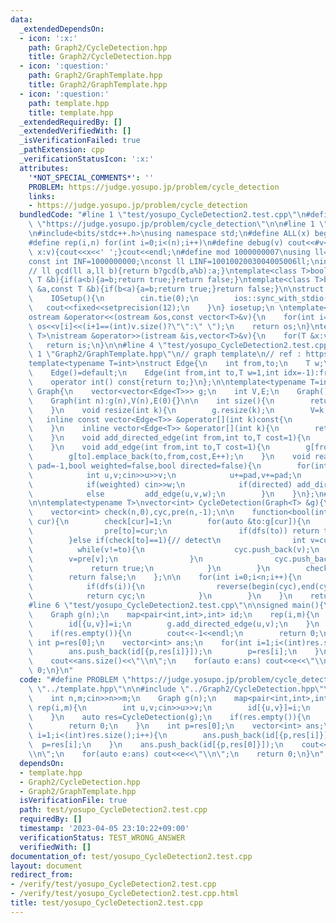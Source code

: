 ```yaml
---
data:
  _extendedDependsOn:
  - icon: ':x:'
    path: Graph2/CycleDetection.hpp
    title: Graph2/CycleDetection.hpp
  - icon: ':question:'
    path: Graph2/GraphTemplate.hpp
    title: Graph2/GraphTemplate.hpp
  - icon: ':question:'
    path: template.hpp
    title: template.hpp
  _extendedRequiredBy: []
  _extendedVerifiedWith: []
  _isVerificationFailed: true
  _pathExtension: cpp
  _verificationStatusIcon: ':x:'
  attributes:
    '*NOT_SPECIAL_COMMENTS*': ''
    PROBLEM: https://judge.yosupo.jp/problem/cycle_detection
    links:
    - https://judge.yosupo.jp/problem/cycle_detection
  bundledCode: "#line 1 \"test/yosupo_CycleDetection2.test.cpp\"\n#define PROBLEM\
    \ \"https://judge.yosupo.jp/problem/cycle_detection\"\n\n#line 1 \"template.hpp\"\
    \n#include<bits/stdc++.h>\nusing namespace std;\n#define ALL(x) begin(x),end(x)\n\
    #define rep(i,n) for(int i=0;i<(n);i++)\n#define debug(v) cout<<#v<<\":\";for(auto\
    \ x:v){cout<<x<<' ';}cout<<endl;\n#define mod 1000000007\nusing ll=long long;\n\
    const int INF=1000000000;\nconst ll LINF=1001002003004005006ll;\nint dx[]={1,0,-1,0},dy[]={0,1,0,-1};\n\
    // ll gcd(ll a,ll b){return b?gcd(b,a%b):a;}\ntemplate<class T>bool chmax(T &a,const\
    \ T &b){if(a<b){a=b;return true;}return false;}\ntemplate<class T>bool chmin(T\
    \ &a,const T &b){if(b<a){a=b;return true;}return false;}\n\nstruct IOSetup{\n\
    \    IOSetup(){\n        cin.tie(0);\n        ios::sync_with_stdio(0);\n     \
    \   cout<<fixed<<setprecision(12);\n    }\n} iosetup;\n \ntemplate<typename T>\n\
    ostream &operator<<(ostream &os,const vector<T>&v){\n    for(int i=0;i<(int)v.size();i++)\
    \ os<<v[i]<<(i+1==(int)v.size()?\"\":\" \");\n    return os;\n}\ntemplate<typename\
    \ T>\nistream &operator>>(istream &is,vector<T>&v){\n    for(T &x:v)is>>x;\n \
    \   return is;\n}\n\n#line 4 \"test/yosupo_CycleDetection2.test.cpp\"\n\n#line\
    \ 1 \"Graph2/GraphTemplate.hpp\"\n// graph template\n// ref : https://ei1333.github.io/library/graph/graph-template.hpp\n\
    template<typename T=int>\nstruct Edge{\n    int from,to;\n    T w;\n    int idx;\n\
    \    Edge()=default;\n    Edge(int from,int to,T w=1,int idx=-1):from(from),to(to),w(w),idx(idx){}\n\
    \    operator int() const{return to;}\n};\n\ntemplate<typename T=int>\nstruct\
    \ Graph{\n    vector<vector<Edge<T>>> g;\n    int V,E;\n    Graph()=default;\n\
    \    Graph(int n):g(n),V(n),E(0){}\n\n    int size(){\n        return (int)g.size();\n\
    \    }\n    void resize(int k){\n        g.resize(k);\n        V=k;\n    }\n \
    \   inline const vector<Edge<T>> &operator[](int k)const{\n        return (g.at(k));\n\
    \    }\n    inline vector<Edge<T>> &operator[](int k){\n        return (g.at(k));\n\
    \    }\n    void add_directed_edge(int from,int to,T cost=1){\n        g[from].emplace_back(from,to,cost,E++);\n\
    \    }\n    void add_edge(int from,int to,T cost=1){\n        g[from].emplace_back(from,to,cost,E);\n\
    \        g[to].emplace_back(to,from,cost,E++);\n    }\n    void read(int m,int\
    \ pad=-1,bool weighted=false,bool directed=false){\n        for(int i=0;i<m;i++){\n\
    \            int u,v;cin>>u>>v;\n            u+=pad,v+=pad;\n            T w=T(1);\n\
    \            if(weighted) cin>>w;\n            if(directed) add_directed_edge(u,v,w);\n\
    \            else         add_edge(u,v,w);\n        }\n    }\n};\n#line 2 \"Graph2/CycleDetection.hpp\"\
    \n\ntemplate<typename T>\nvector<int> CycleDetection(Graph<T> &g){\n    int n=(int)g.size();\n\
    \    vector<int> check(n,0),cyc,pre(n,-1);\n\n    function<bool(int)> dfs=[&](int\
    \ cur){\n        check[cur]=1;\n        for(auto &to:g[cur]){\n            if(check[to]==0){\n\
    \                pre[to]=cur;\n                if(dfs(to)) return true;\n    \
    \        }else if(check[to]==1){// detect\n                int v=cur;\n      \
    \          while(v!=to){\n                    cyc.push_back(v);\n            \
    \        v=pre[v];\n                }\n                cyc.push_back(v);\n   \
    \             return true;\n            }\n        }\n        check[cur]=2;\n\
    \        return false;\n    };\n\n    for(int i=0;i<n;i++){\n        if(check[i]==0){\n\
    \            if(dfs(i)){\n                reverse(begin(cyc),end(cyc));\n    \
    \            return cyc;\n            }\n        }\n    }\n    return {};\n}\n\
    #line 6 \"test/yosupo_CycleDetection2.test.cpp\"\n\nsigned main(){\n    int n,m;cin>>n>>m;\n\
    \    Graph g(n);\n    map<pair<int,int>,int> id;\n    rep(i,m){\n        int u,v;cin>>u>>v;\n\
    \        id[{u,v}]=i;\n        g.add_directed_edge(u,v);\n    }\n    auto res=CycleDetection(g);\n\
    \    if(res.empty()){\n        cout<<-1<<endl;\n        return 0;\n    }\n   \
    \ int p=res[0];\n    vector<int> ans;\n    for(int i=1;i<(int)res.size();i++){\n\
    \        ans.push_back(id[{p,res[i]}]);\n        p=res[i];\n    }\n    ans.push_back(id[{p,res[0]}]);\n\
    \    cout<<ans.size()<<\"\\n\";\n    for(auto e:ans) cout<<e<<\"\\n\";\n    return\
    \ 0;\n}\n"
  code: "#define PROBLEM \"https://judge.yosupo.jp/problem/cycle_detection\"\n\n#include\
    \ \"../template.hpp\"\n\n#include \"../Graph2/CycleDetection.hpp\"\n\nsigned main(){\n\
    \    int n,m;cin>>n>>m;\n    Graph g(n);\n    map<pair<int,int>,int> id;\n   \
    \ rep(i,m){\n        int u,v;cin>>u>>v;\n        id[{u,v}]=i;\n        g.add_directed_edge(u,v);\n\
    \    }\n    auto res=CycleDetection(g);\n    if(res.empty()){\n        cout<<-1<<endl;\n\
    \        return 0;\n    }\n    int p=res[0];\n    vector<int> ans;\n    for(int\
    \ i=1;i<(int)res.size();i++){\n        ans.push_back(id[{p,res[i]}]);\n      \
    \  p=res[i];\n    }\n    ans.push_back(id[{p,res[0]}]);\n    cout<<ans.size()<<\"\
    \\n\";\n    for(auto e:ans) cout<<e<<\"\\n\";\n    return 0;\n}\n"
  dependsOn:
  - template.hpp
  - Graph2/CycleDetection.hpp
  - Graph2/GraphTemplate.hpp
  isVerificationFile: true
  path: test/yosupo_CycleDetection2.test.cpp
  requiredBy: []
  timestamp: '2023-04-05 23:10:22+09:00'
  verificationStatus: TEST_WRONG_ANSWER
  verifiedWith: []
documentation_of: test/yosupo_CycleDetection2.test.cpp
layout: document
redirect_from:
- /verify/test/yosupo_CycleDetection2.test.cpp
- /verify/test/yosupo_CycleDetection2.test.cpp.html
title: test/yosupo_CycleDetection2.test.cpp
---
```

